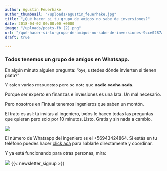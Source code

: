 ```yaml
---
author: Agustín Feuerhake
author_thumbnail: "/uploads/agustin_feuerhake.jpg"
title: "¿Qué hacer si tu grupo de amigos no sabe de inversiones?"
date: 2018-04-02 00:00:00 +0000
image: "/uploads/posts-fb (2).png"
url: "/qué-hacer-si-tu-grupo-de-amigos-no-sabe-de-inversiones-9cce0287a7e9/"
draft: true

---
```

### Todos tenemos un grupo de amigos en Whatsapp.

En algún minuto alguien pregunta: “oye, ustedes dónde invierten si tienen plata?”

Y salen varias respuestas pero se nota que **nadie cacha nada**.

Porque ser experto en finanzas e inversiones es una lata. Un mal necesario.

Pero nosotros en Fintual tenemos ingenieros que saben un montón.

El trato es así: tú invitas al ingeniero, todos le hacen todas las preguntas que quieran pero solo por 10 minutos. Listo. Gratis y sin nada a cambio.

![](/uploads/qué-hacer-si-1198.png)

El número de Whatsapp del ingeniero es el +56943424864. Si estás en tu teléfono puedes hacer [click acá](https://api.whatsapp.com/send?text=Hola%20ingeniero%20,te%20quiero%20invitar%20a%20mi%20grupo%20de%20amigos&phone=56943424864) para hablarle directamente y coordinar.

Y ya está funcionando para otras personas, mira:

![](/uploads/qué-hacer-si-3722.png)
 {{< newsletter_signup >}}